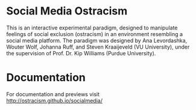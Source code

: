 Social Media Ostracism
===========

This is an interactive experimental paradigm, designed to manipulate feelings of social exclusion (ostracism) 
in an environment resembling a social media platform. The paradigm was designed by Ana Levordashka, Wouter Wolf, 
Johanna Ruff, and Steven Kraaijeveld (VU University), under the supervision of Prof. Dr. Kip Williams 
(Purdue University).

Documentation
===========

For documentation and previews visit http://ostracism.github.io/socialmedia/

